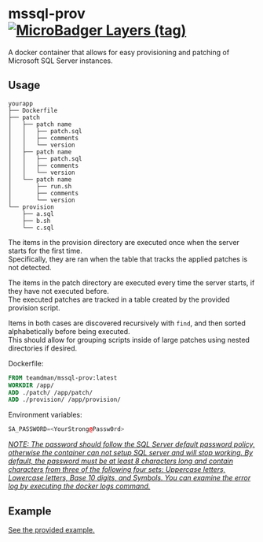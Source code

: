 # mssql-prov [![MicroBadger Layers (tag)](https://img.shields.io/microbadger/layers/teamdman/mssql-prov/latest)](https://hub.docker.com/repository/docker/teamdman/mssql-prov)

A docker container that allows for easy provisioning and patching of Microsoft SQL Server instances.

## Usage

```
yourapp
├── Dockerfile
├── patch
│   ├── patch name
│   │   ├── patch.sql
│   │   ├── comments
│   │   └── version
│   ├── patch name
│   │   ├── patch.sql
│   │   ├── comments
│   │   └── version
│   └── patch name
│       ├── run.sh
│       ├── comments
│       └── version
└── provision
    ├── a.sql
    ├── b.sh
    └── c.sql
```

The items in the provision directory are executed once when the server starts for the first time.\
Specifically, they are ran when the table that tracks the applied patches is not detected.

The items in the patch directory are executed every time the server starts, if they have not executed before.\
The executed patches are tracked in a table created by the provided provision script.

Items in both cases are discovered recursively with `find`, and then sorted alphabetically before being executed.\
This should allow for grouping scripts inside of large patches using nested directories if desired.

Dockerfile:

```dockerfile
FROM teamdman/mssql-prov:latest
WORKDIR /app/
ADD ./patch/ /app/patch/
ADD ./provision/ /app/provision/
```

Environment variables:

```ino
SA_PASSWORD=<YourStrong@Passw0rd>
```

[_NOTE: The password should follow the SQL Server default password policy, otherwise the container can not setup SQL server and will stop working. By default, the password must be at least 8 characters long and contain characters from three of the following four sets: Uppercase letters, Lowercase letters, Base 10 digits, and Symbols. You can examine the error log by executing the docker logs command._](https://docs.microsoft.com/en-us/sql/linux/quickstart-install-connect-docker?view=sql-server-2017&pivots=cs1-bash)

## Example

[See the provided example.](/example)
